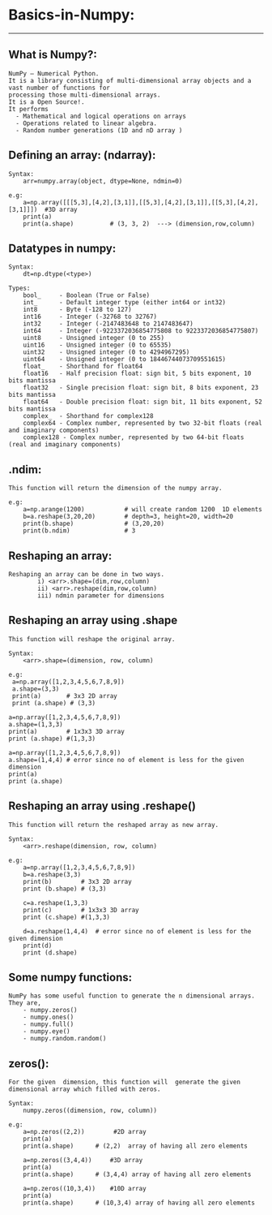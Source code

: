# Basics-in-Numpy:
----------------------------------------------------------------------------------------------------------------------------------
What is Numpy?:
----------------

    NumPy – Numerical Python.
    It is a library consisting of multi-dimensional array objects and a vast number of functions for 
    processing those multi-dimensional arrays.
    It is a Open Source!.
    It performs
      - Mathematical and logical operations on arrays
      - Operations related to linear algebra.
      - Random number generations (1D and nD array ) 

Defining an array: (ndarray):
-----------------------------
    Syntax: 
        arr=numpy.array(object, dtype=None, ndmin=0)

    e.g:
        a=np.array([[[5,3],[4,2],[3,1]],[[5,3],[4,2],[3,1]],[[5,3],[4,2],[3,1]]])  #3D array 
        print(a)
        print(a.shape)			# (3, 3, 2)  ---> (dimension,row,column)

Datatypes in numpy:
-------------------
    Syntax:
        dt=np.dtype(<type>)
        
    Types:
        bool_     - Boolean (True or False)
        int_      - Default integer type (either int64 or int32)  
        int8      - Byte (-128 to 127)
        int16     - Integer (-32768 to 32767)
        int32     - Integer (-2147483648 to 2147483647)
        int64     - Integer (-9223372036854775808 to 9223372036854775807)
        uint8     - Unsigned integer (0 to 255)
        uint16    - Unsigned integer (0 to 65535)
        uint32    - Unsigned integer (0 to 4294967295)
        uint64    - Unsigned integer (0 to 18446744073709551615)
        float_    - Shorthand for float64
        float16   - Half precision float: sign bit, 5 bits exponent, 10 bits mantissa
        float32   - Single precision float: sign bit, 8 bits exponent, 23 bits mantissa
        float64   - Double precision float: sign bit, 11 bits exponent, 52 bits mantissa 
        complex_  - Shorthand for complex128
        complex64 - Complex number, represented by two 32-bit floats (real and imaginary components)
        complex128 - Complex number, represented by two 64-bit floats (real and imaginary components)
        
<arr>.ndim:
-----------------------------------
    
    This function will return the dimension of the numpy array.

    e.g:
        a=np.arange(1200)			# will create random 1200  1D elements
        b=a.reshape(3,20,20)		# depth=3, height=20, width=20
        print(b.shape)				# (3,20,20)
        print(b.ndim)				# 3

Reshaping an array:
-----------------------------------

    Reshaping an array can be done in two ways.
            i) <arr>.shape=(dim,row,column)
            ii) <arr>.reshape(dim,row,column)
            iii) ndmin parameter for dimensions

Reshaping an array using <arr>.shape
-----------------------------------
    
    This function will reshape the original array.
    
    Syntax:
        <arr>.shape=(dimension, row, column)
        
    e.g:
     a=np.array([1,2,3,4,5,6,7,8,9])
     a.shape=(3,3)
     print(a)		# 3x3 2D array  
     print (a.shape) # (3,3)

    a=np.array([1,2,3,4,5,6,7,8,9])
    a.shape=(1,3,3)
    print(a)		# 1x3x3 3D array
    print (a.shape) #(1,3,3)

    a=np.array([1,2,3,4,5,6,7,8,9])
    a.shape=(1,4,4)	# error since no of element is less for the given dimension
    print(a)		 
    print (a.shape) 

Reshaping an array using <arr>.reshape()
------------------------------------------

    This function will return the reshaped array as new array.
    
    Syntax:
        <arr>.reshape(dimension, row, column)
        
    e.g:
        a=np.array([1,2,3,4,5,6,7,8,9])
        b=a.reshape(3,3)
        print(b)		# 3x3 2D array  
        print (b.shape) # (3,3)

        c=a.reshape(1,3,3)
        print(c)		# 1x3x3 3D array
        print (c.shape) #(1,3,3)

        d=a.reshape(1,4,4)	# error since no of element is less for the given dimension
        print(d)		 
        print (d.shape) 
        
Some numpy functions:
----------------------

    NumPy has some useful function to generate the n dimensional arrays. They are,
        - numpy.zeros()
        - numpy.ones()
        - numpy.full()
        - numpy.eye()
        - numpy.random.random()

zeros():
-------

    For the given  dimension, this function will  generate the given dimensional array which filled with zeros.
    
    Syntax:
        numpy.zeros((dimension, row, column))
        
    e.g:
        a=np.zeros((2,2)) 		 #2D array
        print(a)
        print(a.shape)		# (2,2)  array of having all zero elements

        a=np.zeros((3,4,4))  	#3D array
        print(a)
        print(a.shape)		# (3,4,4) array of having all zero elements

        a=np.zeros((10,3,4))  	#10D array
        print(a)
        print(a.shape)		# (10,3,4) array of having all zero elements










